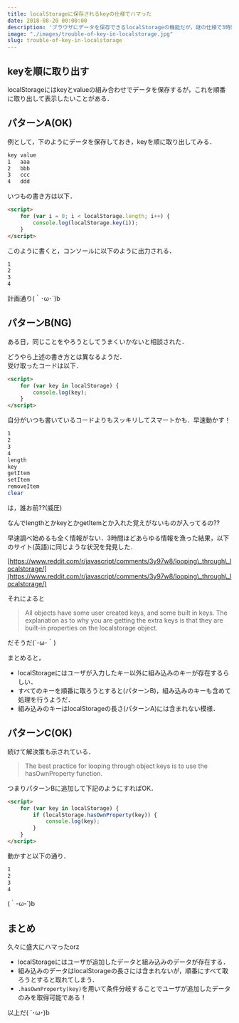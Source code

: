 ```yaml
---
title: localStorageに保存されるkeyの仕様でハマった
date: 2018-08-20 00:00:00
description: 'ブラウザにデータを保存できるlocalStorageの機能だが，謎の仕様で3時間ほどハマったのでメモ．'
image: "./images/trouble-of-key-in-localstorage.jpg"
slug: trouble-of-key-in-localstorage
---
```


## **keyを順に取り出す**

localStorageにはkeyとvalueの組み合わせでデータを保存するが，これを順番に取り出して表示したいことがある．

## **パターンA(OK)**

例として，下のようにデータを保存しておき，keyを順に取り出してみる．

```bash
key value
1   aaa
2   bbb
3   ccc
4   ddd
```

いつもの書き方は以下．
```html
<script>
    for (var i = 0; i < localStorage.length; i++) {
        console.log(localStorage.key(i));
    }
</script>
```

このように書くと，コンソールに以下のように出力される．
```bash
1
2
3
4
```

計画通り(｀･ω･´)b

## **パターンB(NG)**

ある日，同じことをやろうとしてうまくいかないと相談された．  

どうやら上述の書き方とは異なるようだ．  
受け取ったコードは以下．

```html
<script>
    for (var key in localStorage) {
        console.log(key);
    }
</script>
```

自分がいつも書いているコードよりもスッキリしてスマートかも．早速動かす！

```bash
1
2
3
4
length
key
getItem
setItem
removeItem
clear
```

は，誰お前??(威圧)

なんでlengthとかkeyとかgetItemとか入れた覚えがないものが入ってるの??

早速調べ始めるも全く情報がない．3時間ほどあらゆる情報を漁った結果，以下のサイト(英語)に同じような状況を発見した．

[https://www.reddit.com/r/javascript/comments/3y97w8/looping\_through\_localstorage/](https://www.reddit.com/r/javascript/comments/3y97w8/looping\_through\_localstorage/)

それによると

> All objects have some user created keys, and some built in keys. 
>The explanation as to why you are getting the extra keys is that they are built-in properties on the localstorage object.

だそうだ(´-ω-｀)

まとめると，
- localStorageにはユーザが入力したキー以外に組み込みのキーが存在するらしい．
- すべてのキーを順番に取ろうとすると(パターンB)，組み込みのキーも含めて処理を行うようだ．
- 組み込みのキーはlocalStorageの長さ(パターンA)には含まれない模様．

## **パターンC(OK)**
続けて解決策も示されている．

> The best practice for looping through object keys is to use the hasOwnProperty function.

つまりパターンBに追加して下記のようにすればOK．

```html
<script>
    for (var key in localStorage) {
        if (localStorage.hasOwnProperty(key)) {
            console.log(key);
        }
    }
</script>
```

動かすと以下の通り．
```bash
1
2
3
4
```

(｀-ω-´)b

## **まとめ**

久々に盛大にハマったorz

- localStorageにはユーザが追加したデータと組み込みのデータが存在する．
- 組み込みのデータはlocalStorageの長さには含まれないが，順番にすべて取ろうとすると取れてしまう．
- `.hasOwnProperty(key)`を用いて条件分岐することでユーザが追加したデータのみを取得可能である！

以上だ( `･ω･)b
